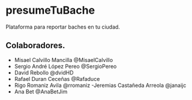 # presumeTuBache
Plataforma para reportar baches en tu ciudad.

## Colaboradores.
- Misael Calvillo Mancilla @MisaelCalvillo
- Sergio André López Pereo @SergioPereo
- David Rebollo @dvidHD
- Rafael Duran Ceceñas @Rafaduce
- Rigo Romaniz Avila @rromaniz
-Jeremias Castañeda Arreola @janaijc
- Ana Bet  @AnaBetJim